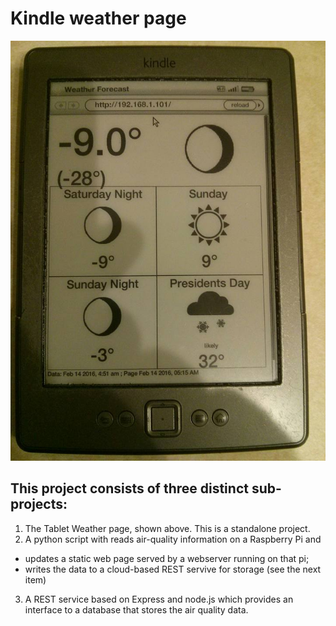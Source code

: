 # Kindle weather page

![weatherPageExampl](weatherPageExample.jpg)

## This project consists of three distinct sub-projects:
1) The Tablet Weather page, shown above. This is a standalone project.
2) A python script with reads air-quality information on a Raspberry Pi and
  - updates a static web page served by a webserver running on that pi;
  - writes the data to a cloud-based REST servive for storage (see the next item)
3) A REST service based on Express and node.js which provides an interface to a database that stores the air quality data.


